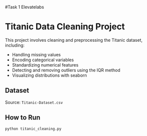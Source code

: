 
#Task 1 Elevatelabs
# Titanic Data Cleaning Project

This project involves cleaning and preprocessing the Titanic dataset, including:

- Handling missing values
- Encoding categorical variables
- Standardizing numerical features
- Detecting and removing outliers using the IQR method
- Visualizing distributions with seaborn

## Dataset

Source: `Titanic-Dataset.csv`

## How to Run

```bash
python titanic_cleaning.py
